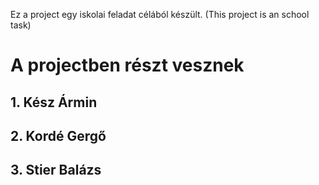 Ez a project egy iskolai feladat célából készült.
(This project is an school task)

# A projectben részt vesznek
## 1. Kész Ármin
## 2. Kordé Gergő
## 3. Stier Balázs